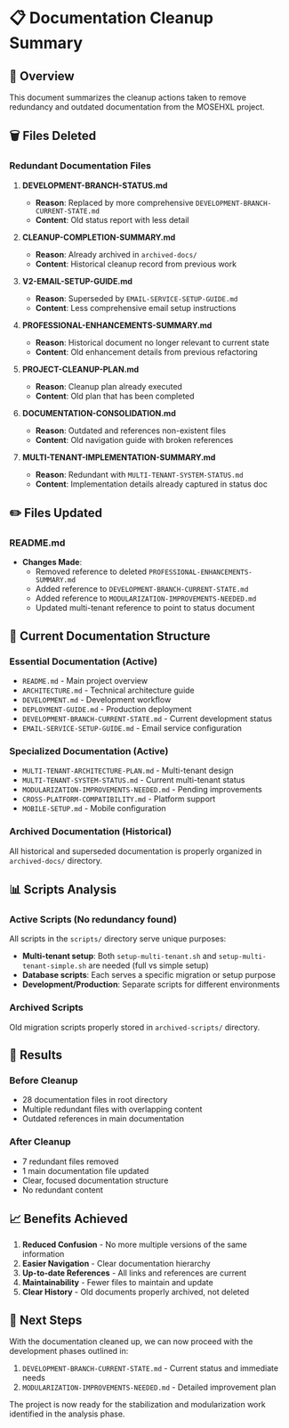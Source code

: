 # 📋 Documentation Cleanup Summary

## 🎯 Overview

This document summarizes the cleanup actions taken to remove redundancy and outdated documentation from the MOSEHXL project.

## 🗑️ Files Deleted

### **Redundant Documentation Files**

1. **DEVELOPMENT-BRANCH-STATUS.md** 
   - **Reason**: Replaced by more comprehensive `DEVELOPMENT-BRANCH-CURRENT-STATE.md`
   - **Content**: Old status report with less detail

2. **CLEANUP-COMPLETION-SUMMARY.md**
   - **Reason**: Already archived in `archived-docs/`
   - **Content**: Historical cleanup record from previous work

3. **V2-EMAIL-SETUP-GUIDE.md**
   - **Reason**: Superseded by `EMAIL-SERVICE-SETUP-GUIDE.md`
   - **Content**: Less comprehensive email setup instructions

4. **PROFESSIONAL-ENHANCEMENTS-SUMMARY.md**
   - **Reason**: Historical document no longer relevant to current state
   - **Content**: Old enhancement details from previous refactoring

5. **PROJECT-CLEANUP-PLAN.md**
   - **Reason**: Cleanup plan already executed
   - **Content**: Old plan that has been completed

6. **DOCUMENTATION-CONSOLIDATION.md**
   - **Reason**: Outdated and references non-existent files
   - **Content**: Old navigation guide with broken references

7. **MULTI-TENANT-IMPLEMENTATION-SUMMARY.md**
   - **Reason**: Redundant with `MULTI-TENANT-SYSTEM-STATUS.md`
   - **Content**: Implementation details already captured in status doc

## ✏️ Files Updated

### **README.md**
- **Changes Made**:
  - Removed reference to deleted `PROFESSIONAL-ENHANCEMENTS-SUMMARY.md`
  - Added reference to `DEVELOPMENT-BRANCH-CURRENT-STATE.md`
  - Added reference to `MODULARIZATION-IMPROVEMENTS-NEEDED.md`
  - Updated multi-tenant reference to point to status document

## 📁 Current Documentation Structure

### **Essential Documentation** (Active)
- `README.md` - Main project overview
- `ARCHITECTURE.md` - Technical architecture guide
- `DEVELOPMENT.md` - Development workflow
- `DEPLOYMENT-GUIDE.md` - Production deployment
- `DEVELOPMENT-BRANCH-CURRENT-STATE.md` - Current development status
- `EMAIL-SERVICE-SETUP-GUIDE.md` - Email service configuration

### **Specialized Documentation** (Active)
- `MULTI-TENANT-ARCHITECTURE-PLAN.md` - Multi-tenant design
- `MULTI-TENANT-SYSTEM-STATUS.md` - Current multi-tenant status
- `MODULARIZATION-IMPROVEMENTS-NEEDED.md` - Pending improvements
- `CROSS-PLATFORM-COMPATIBILITY.md` - Platform support
- `MOBILE-SETUP.md` - Mobile configuration

### **Archived Documentation** (Historical)
All historical and superseded documentation is properly organized in `archived-docs/` directory.

## 📊 Scripts Analysis

### **Active Scripts** (No redundancy found)
All scripts in the `scripts/` directory serve unique purposes:
- **Multi-tenant setup**: Both `setup-multi-tenant.sh` and `setup-multi-tenant-simple.sh` are needed (full vs simple setup)
- **Database scripts**: Each serves a specific migration or setup purpose
- **Development/Production**: Separate scripts for different environments

### **Archived Scripts**
Old migration scripts properly stored in `archived-scripts/` directory.

## 🎯 Results

### **Before Cleanup**
- 28 documentation files in root directory
- Multiple redundant files with overlapping content
- Outdated references in main documentation

### **After Cleanup**
- 7 redundant files removed
- 1 main documentation file updated
- Clear, focused documentation structure
- No redundant content

## 📈 Benefits Achieved

1. **Reduced Confusion** - No more multiple versions of the same information
2. **Easier Navigation** - Clear documentation hierarchy
3. **Up-to-date References** - All links and references are current
4. **Maintainability** - Fewer files to maintain and update
5. **Clear History** - Old documents properly archived, not deleted

## 🚀 Next Steps

With the documentation cleaned up, we can now proceed with the development phases outlined in:
1. `DEVELOPMENT-BRANCH-CURRENT-STATE.md` - Current status and immediate needs
2. `MODULARIZATION-IMPROVEMENTS-NEEDED.md` - Detailed improvement plan

The project is now ready for the stabilization and modularization work identified in the analysis phase.
